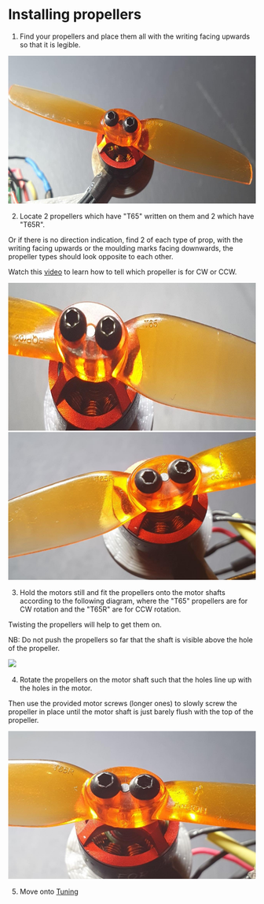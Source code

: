 # Installing propellers

1. Find your propellers and place them all with the writing facing upwards so that it is legible.

<img src="/./Images/Instructions/top.jpeg" height="300">

2. Locate 2 propellers which have "T65" written on them and 2 which have "T65R". 

Or if there is no direction indication, find 2 of each type of prop, with the writing facing upwards or the moulding marks facing downwards, the propeller types should look opposite to each other.

Watch this [video](https://www.youtube.com/watch?v=nc1QG_Njo7Y&t=238s&ab_channel=JoshuaBardwell) to learn how to tell which propeller is for CW or CCW.

<img src="/./Images/Instructions/t65.jpeg" height="300"> <img src="/./Images/Instructions/t65r.jpeg" height="300">

3. Hold the motors still and fit the propellers onto the motor shafts according to the following diagram, where the "T65" propellers are for CW rotation and the "T65R" are for CCW rotation.

Twisting the propellers will help to get them on. 

NB: Do not push the propellers so far that the shaft is visible above the hole of the propeller.

<img src="/./Images/Instructions/motororder.jpeg" height="300">

4. Rotate the propellers on the motor shaft such that the holes line up with the holes in the motor.

Then use the provided motor screws (longer ones) to slowly screw the propeller in place until the motor shaft is just barely flush with the top of the propeller.

<img src="/./Images/Instructions/screw.jpeg" height="300"> 

5. Move onto [Tuning](./tune.md)
